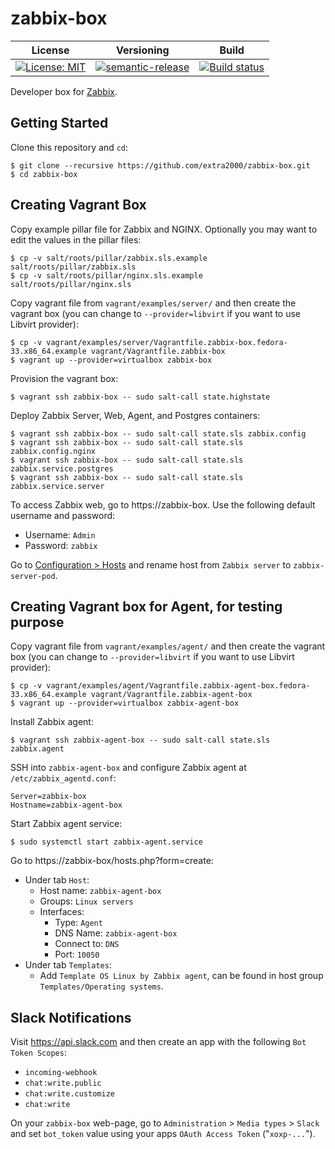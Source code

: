 # zabbix-box

| License | Versioning | Build |
| ------- | ---------- | ----- |
| [![License: MIT](https://img.shields.io/badge/License-MIT-yellow.svg)](https://opensource.org/licenses/MIT) | [![semantic-release](https://img.shields.io/badge/%20%20%F0%9F%93%A6%F0%9F%9A%80-semantic--release-e10079.svg)](https://github.com/semantic-release/semantic-release) | [![Build status](https://ci.appveyor.com/api/projects/status/fsr74lorx5h1ht58/branch/master?svg=true)](https://ci.appveyor.com/project/nikAizuddin/zabbix-box/branch/master) |

Developer box for [Zabbix](https://github.com/zabbix/zabbix).


## Getting Started

Clone this repository and `cd`:
```
$ git clone --recursive https://github.com/extra2000/zabbix-box.git
$ cd zabbix-box
```


## Creating Vagrant Box

Copy example pillar file for Zabbix and NGINX. Optionally you may want to edit the values in the pillar files:
```
$ cp -v salt/roots/pillar/zabbix.sls.example salt/roots/pillar/zabbix.sls
$ cp -v salt/roots/pillar/nginx.sls.example salt/roots/pillar/nginx.sls
```

Copy vagrant file from `vagrant/examples/server/` and then create the vagrant box (you can change to `--provider=libvirt` if you want to use Libvirt provider):
```
$ cp -v vagrant/examples/server/Vagrantfile.zabbix-box.fedora-33.x86_64.example vagrant/Vagrantfile.zabbix-box
$ vagrant up --provider=virtualbox zabbix-box
```

Provision the vagrant box:
```
$ vagrant ssh zabbix-box -- sudo salt-call state.highstate
```

Deploy Zabbix Server, Web, Agent, and Postgres containers:
```
$ vagrant ssh zabbix-box -- sudo salt-call state.sls zabbix.config
$ vagrant ssh zabbix-box -- sudo salt-call state.sls zabbix.config.nginx
$ vagrant ssh zabbix-box -- sudo salt-call state.sls zabbix.service.postgres
$ vagrant ssh zabbix-box -- sudo salt-call state.sls zabbix.service.server
```

To access Zabbix web, go to https://zabbix-box. Use the following default username and password:
* Username: `Admin`
* Password: `zabbix`

Go to [Configuration > Hosts](https://zabbix-box/hosts.php) and rename host from `Zabbix server` to `zabbix-server-pod`.


## Creating Vagrant box for Agent, for testing purpose

Copy vagrant file from `vagrant/examples/agent/` and then create the vagrant box (you can change to `--provider=libvirt` if you want to use Libvirt provider):
```
$ cp -v vagrant/examples/agent/Vagrantfile.zabbix-agent-box.fedora-33.x86_64.example vagrant/Vagrantfile.zabbix-agent-box
$ vagrant up --provider=virtualbox zabbix-agent-box
```

Install Zabbix agent:
```
$ vagrant ssh zabbix-agent-box -- sudo salt-call state.sls zabbix.agent
```

SSH into `zabbix-agent-box` and configure Zabbix agent at `/etc/zabbix_agentd.conf`:
```
Server=zabbix-box
Hostname=zabbix-agent-box
```

Start Zabbix agent service:
```
$ sudo systemctl start zabbix-agent.service
```

Go to https://zabbix-box/hosts.php?form=create:

* Under tab `Host`:
    * Host name: `zabbix-agent-box`
    * Groups: `Linux servers`
    * Interfaces:
        * Type: `Agent`
        * DNS Name: `zabbix-agent-box`
        * Connect to: `DNS`
        * Port: `10050`
* Under tab `Templates`:
    * Add `Template OS Linux by Zabbix agent`, can be found in host group `Templates/Operating systems`.


## Slack Notifications

Visit https://api.slack.com and then create an app with the following `Bot Token Scopes`:
* `incoming-webhook`
* `chat:write.public`
* `chat:write.customize`
* `chat:write`

On your `zabbix-box` web-page, go to `Administration` > `Media types` > `Slack` and set `bot_token` value using your apps `OAuth Access Token` ("`xoxp-...`").
